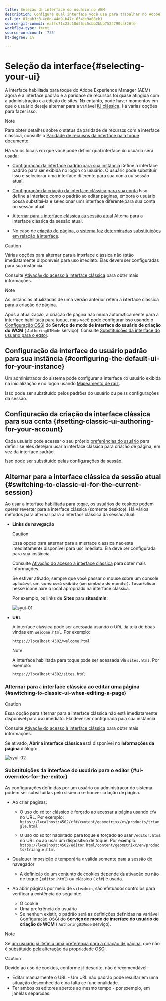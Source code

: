```yaml
---
title: Seleção da interface do usuário no AEM
description: Configure qual interface você usa para trabalhar no Adobe Experience Manager 6.5.
exl-id: 01cab3c3-4c0d-44d9-b47c-034de9a08cb1
source-git-commit: eaffc71c23c18d26ec5cbb2bbb7524790c4826fe
workflow-type: tm+mt
source-wordcount: '735'
ht-degree: 1%

---
```


# Seleção da interface{#selecting-your-ui}

A interface habilitada para toque do Adobe Experience Manager (AEM) agora é a interface padrão e a paridade de recursos foi quase atingida com a administração e a edição de sites. No entanto, pode haver momentos em que o usuário deseje alternar para a variável [IU clássica](/help/sites-classic-ui-authoring/classicui.md). Há várias opções para fazer isso.

>[!NOTE]
>
>Para obter detalhes sobre o status da paridade de recursos com a interface clássica, consulte o [Paridade de recursos da interface para toque](/help/release-notes/touch-ui-features-status.md) documento.

Há vários locais em que você pode definir qual interface do usuário será usada:

* [Configuração da interface padrão para sua instância](#configuring-the-default-ui-for-your-instance)
Define a interface padrão para ser exibida no logon do usuário. O usuário pode substituir isso e selecionar uma interface diferente para sua conta ou sessão atual.

* [Configuração da criação da interface clássica para sua conta](/help/sites-authoring/select-ui.md#setting-classic-ui-authoring-for-your-account)
Isso define a interface como o padrão ao editar páginas, embora o usuário possa substituí-la e selecionar uma interface diferente para sua conta ou sessão atual.

* [Alternar para a interface clássica da sessão atual](#switching-to-classic-ui-for-the-current-session)
Alterna para a interface clássica da sessão atual.

* No caso de [criação de página, o sistema faz determinadas substituições em relação à interface](#ui-overrides-for-the-editor).

>[!CAUTION]
>
>Várias opções para alternar para a interface clássica não estão imediatamente disponíveis para uso imediato. Elas devem ser configuradas para sua instância.
>
>Consulte [Ativação do acesso à interface clássica](/help/sites-administering/enable-classic-ui.md) para obter mais informações.

>[!NOTE]
>
>As instâncias atualizadas de uma versão anterior retêm a interface clássica para a criação de página.
>
>Após a atualização, a criação de página não muda automaticamente para a interface habilitada para toque, mas você pode configurar isso usando o [Configuração OSGi](/help/sites-deploying/configuring-osgi.md) do **Serviço de modo de interface do usuário de criação do WCM** ( `AuthoringUIMode` serviço). Consulte [Substituições da interface do usuário para o editor](#ui-overrides-for-the-editor).

## Configuração da interface do usuário padrão para sua instância {#configuring-the-default-ui-for-your-instance}

Um administrador do sistema pode configurar a interface do usuário exibida na inicialização e no logon usando [Mapeamento de raiz](/help/sites-deploying/osgi-configuration-settings.md#daycqrootmapping).

Isso pode ser substituído pelos padrões do usuário ou pelas configurações da sessão.

## Configuração da criação da interface clássica para sua conta {#setting-classic-ui-authoring-for-your-account}

Cada usuário pode acessar o seu próprio [preferências do usuário](/help/sites-authoring/user-properties.md#userpreferences) para definir se eles desejam usar a interface clássica para criação de página, em vez da interface padrão.

Isso pode ser substituído pelas configurações da sessão.

## Alternar para a interface clássica da sessão atual {#switching-to-classic-ui-for-the-current-session}

Ao usar a interface habilitada para toque, os usuários de desktop podem querer reverter para a interface clássica (somente desktop). Há vários métodos para alternar para a interface clássica da sessão atual:

* **Links de navegação**

  >[!CAUTION]
  >
  >Essa opção para alternar para a interface clássica não está imediatamente disponível para uso imediato. Ela deve ser configurada para sua instância.
  >
  >
  >Consulte [Ativação do acesso à interface clássica](/help/sites-administering/enable-classic-ui.md) para obter mais informações.

  Se estiver ativado, sempre que você passar o mouse sobre um console aplicável, um ícone será exibido (um símbolo de monitor). Tocar/clicar nesse ícone abre o local apropriado na interface clássica.

  Por exemplo, os links de **Sites** para **siteadmin**:

  ![syui-01](assets/syui-01.png)

* **URL**

  A interface clássica pode ser acessada usando o URL da tela de boas-vindas em `welcome.html`. Por exemplo:

  `https://localhost:4502/welcome.html`

  >[!NOTE]
  >
  >A interface habilitada para toque pode ser acessada via `sites.html`. Por exemplo:
  >
  >
  >`https://localhost:4502/sites.html`

### Alternar para a interface clássica ao editar uma página {#switching-to-classic-ui-when-editing-a-page}

>[!CAUTION]
>
>Essa opção para alternar para a interface clássica não está imediatamente disponível para uso imediato. Ela deve ser configurada para sua instância.
>
>Consulte [Ativação do acesso à interface clássica](/help/sites-administering/enable-classic-ui.md) para obter mais informações.

Se ativado, **Abrir a interface clássica** está disponível no **Informações da página** diálogo:

![syui-02](assets/syui-02.png)

### Substituições da interface do usuário para o editor {#ui-overrides-for-the-editor}

As configurações definidas por um usuário ou administrador do sistema podem ser substituídas pelo sistema se houver criação de página.

* Ao criar páginas:

   * O uso do editor clássico é forçado ao acessar a página usando `cf#` no URL. Por exemplo:
     `https://localhost:4502/cf#/content/geometrixx/en/products/triangle.html`

   * O uso do editor habilitado para toque é forçado ao usar `/editor.html` no URL ou ao usar um dispositivo de toque. Por exemplo:
     `https://localhost:4502/editor.html/content/geometrixx/en/products/triangle.html`

* Qualquer imposição é temporária e válida somente para a sessão do navegador

   * A definição de um conjunto de cookies depende da ativação ou não de toque ( `editor.html`) ou clássico ( `cf#`) é usada.

* Ao abrir páginas por meio de `siteadmin`, são efetuados controlos para verificar a existência do seguinte:

   * O cookie
   * Uma preferência do usuário
   * Se nenhum existir, o padrão será as definições definidas na variável [Configuração OSGi](/help/sites-deploying/configuring-osgi.md) do **Serviço de modo de interface do usuário de criação do WCM** ( `AuthoringUIMode` serviço).

>[!NOTE]
>
>Se [um usuário já definiu uma preferência para a criação de página](#settingthedefaultauthoringuiforyouraccount), que não é substituído pela alteração da propriedade OSGi.

>[!CAUTION]
>
>Devido ao uso de cookies, conforme já descrito, não é recomendável:
>
>* Editar manualmente o URL - Um URL não padrão pode resultar em uma situação desconhecida e na falta de funcionalidade.
>* Ter ambos os editores abertos ao mesmo tempo - por exemplo, em janelas separadas.
